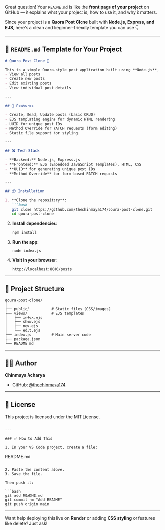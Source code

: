 Great question! Your `README.md` is like the **front page of your project** on GitHub — it explains what your project is, how to use it, and why it matters.

Since your project is a **Quora Post Clone** built with **Node.js, Express, and EJS**, here's a clean and beginner-friendly template you can use 👇

---

## 📝 `README.md` Template for Your Project

````markdown
# Quora Post Clone 📝

This is a simple Quora-style post application built using **Node.js**, **Express**, and **EJS**. Users can:
- View all posts
- Create new posts
- Edit existing posts
- View individual post details

---

## 🚀 Features

- Create, Read, Update posts (basic CRUD)
- EJS templating engine for dynamic HTML rendering
- UUID for unique post IDs
- Method Override for PATCH requests (form editing)
- Static file support for styling

---

## 🛠️ Tech Stack

- **Backend:** Node.js, Express.js
- **Frontend:** EJS (Embedded JavaScript Templates), HTML, CSS
- **UUID** for generating unique post IDs
- **Method-Override** for form-based PATCH requests

---

## 📦 Installation

1. **Clone the repository**:
   ```bash
   git clone https://github.com/thechinmaya174/qoura-post-clone.git
   cd qoura-post-clone
````

2. **Install dependencies**:

   ```bash
   npm install
   ```

3. **Run the app**:

   ```bash
   node index.js
   ```

4. **Visit in your browser**:

   ```
   http://localhost:8080/posts
   ```

---

## 📁 Project Structure

```
qoura-post-clone/
│
├── public/          # Static files (CSS/images)
├── views/           # EJS templates
│   ├── index.ejs
│   ├── show.ejs
│   ├── new.ejs
│   └── edit.ejs
├── index.js         # Main server code
├── package.json
└── README.md
```

---

## 🙋‍♂️ Author

**Chinmaya Acharya**

* GitHub: [@thechinmaya174](https://github.com/thechinmaya174)

---

## 📝 License

This project is licensed under the MIT License.

```

---

### ✅ How to Add This

1. In your VS Code project, create a file:
```

README.md

````

2. Paste the content above.
3. Save the file.

Then push it:

```bash
git add README.md
git commit -m "Add README"
git push origin main
````

---

Want help deploying this live on **Render** or adding **CSS styling** or features like delete? Just ask!
